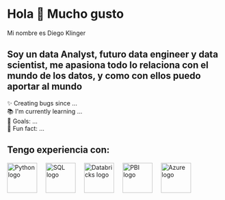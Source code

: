 <h1 align="left">Hola 👋 Mucho gusto</h1>



<p align="left">Mi nombre es Diego Klinger</p>



<h2 align="left">Soy un data Analyst, futuro data engineer y data scientist, me apasiona todo lo relaciona con el mundo de los datos, y como con ellos puedo aportar al mundo</h2>



<p align="left">✨ Creating bugs since ...<br>📚 I'm currently learning ...<br>🎯 Goals: ...<br>🎲 Fun fact: ...</p>



<h2 align="left">Tengo experiencia con:</h2>



<div align="left">
  <img src="https://s3.dualstack.us-east-2.amazonaws.com/pythondotorg-assets/media/files/python-logo-only.svg" height="70" alt="Python logo" />
  <img width="12" />
  
  <img src="https://symbols.getvecta.com/stencil_28/61_sql-database-generic.90b41636a8.svg" height="70" alt="SQL logo" />
  <img width="12" />

  <img src="https://cdn.icon-icons.com/icons2/2699/PNG/512/databricks_logo_icon_170295.png" height="70" alt="Databricks logo" />
  <img width="12" />

  <img src="https://upload.wikimedia.org/wikipedia/commons/c/cf/New_Power_BI_Logo.svg" height="70" alt="PBI logo" />
  <img width="12" />

  <img src="https://upload.wikimedia.org/wikipedia/commons/thumb/f/fa/Microsoft_Azure.svg/1200px-Microsoft_Azure.svg.png" height="70" alt="Azure logo" />
  <img width="12" />
 
</div>

